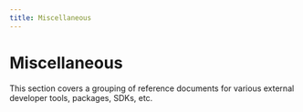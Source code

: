 ```yaml
---
title: Miscellaneous
---
```


# Miscellaneous

This section covers a grouping of reference documents for various external developer tools, packages, SDKs, etc.